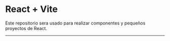 # React + Vite

Este repositorio sera usado para realizar componentes y pequeños proyectos de React.

---
